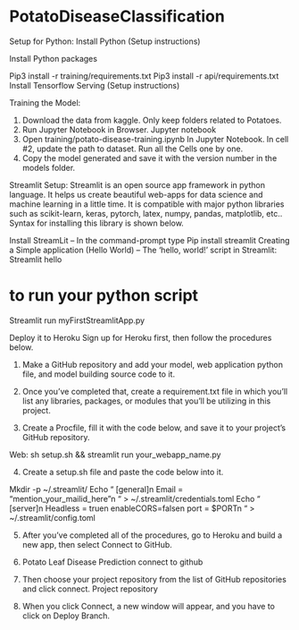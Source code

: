 # PotatoDiseaseClassification

Setup for Python:
Install Python (Setup instructions)

Install Python packages

Pip3 install -r training/requirements.txt
Pip3 install -r api/requirements.txt
Install Tensorflow Serving (Setup instructions)

Training the Model:

1. Download the data from kaggle.
       Only keep folders related to Potatoes.
2. Run Jupyter Notebook in Browser.
      Jupyter notebook
3. Open training/potato-disease-training.ipynb
       In Jupyter Notebook.
       In cell #2, update the path to dataset.
       Run all the Cells one by one.
4. Copy the model generated and save it with the version number in the models folder.



Streamlit Setup:
Streamlit is an open source app framework in python language. It helps us create beautiful web-apps for data science and machine learning in a little time. It is compatible with major python libraries such as scikit-learn, keras, pytorch, latex, numpy, pandas, matplotlib, etc.. Syntax for installing this library is shown below. 

Install StreamLit –
In the command-prompt type
Pip install streamlit
Creating a Simple application (Hello World) –
The ‘hello, world!’ script in Streamlit:
Streamlit hello
# to run your python script
Streamlit run myFirstStreamlitApp.py



Deploy it to Heroku 
Sign up for Heroku first, then follow the procedures below.

1. Make a GitHub repository and add your model, web application python file, and model building source code to it.

2. Once you’ve completed that, create a requirement.txt file in which you’ll list any libraries, packages, or modules that you’ll be utilizing in this project.


3. Create a Procfile, fill it with the code below, and save it to your project’s GitHub repository.

Web: sh setup.sh && streamlit run your_webapp_name.py

4. Create a setup.sh file and paste the code below into it.

Mkdir -p ~/.streamlit/
Echo “
[general]n
Email = “mention_your_mailid_here”n
“ > ~/.streamlit/credentials.toml
Echo “
[server]n
Headless = truen
enableCORS=falsen
port = $PORTn
“ > ~/.streamlit/config.toml

5. After you’ve completed all of the procedures, go to Heroku and build a new app, then select Connect to GitHub.

6. Potato Leaf Disease Prediction connect to github

7. Then choose your project repository from the list of GitHub repositories and click connect.
          Project repository
8. When you click Connect, a new window will appear, and you have to click on Deploy Branch.
